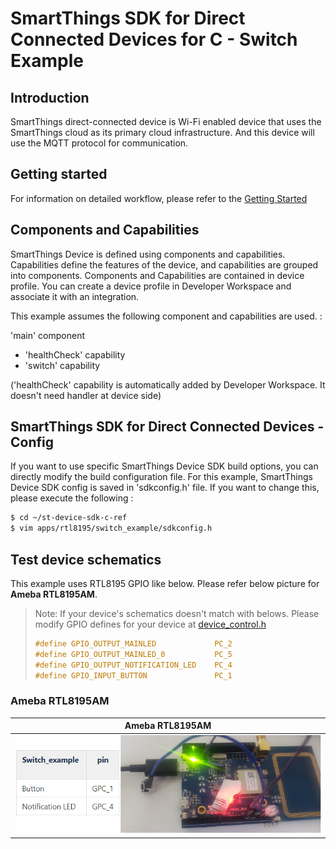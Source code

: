 # SmartThings SDK for Direct Connected Devices for C - Switch Example

## Introduction

SmartThings direct-connected device is Wi-Fi enabled device that uses the SmartThings cloud as its primary cloud infrastructure. And this device will use the MQTT protocol for communication.

## Getting started

For information on detailed workflow, please refer to the [Getting Started](../../../doc/getting_started.md)

## Components and Capabilities

SmartThings Device is defined using components and capabilities. Capabilities define the features of the device, and capabilities are grouped into components.
Components and Capabilities are contained in device profile. You can create a device profile in Developer Workspace and associate it with an integration.

This example assumes the following component and capabilities are used. :  

'main' component  
- 'healthCheck' capability  
- 'switch' capability  

('healthCheck' capability is automatically added by Developer Workspace. It doesn't need handler at device side)

## SmartThings SDK for Direct Connected Devices - Config
If you want to use specific SmartThings Device SDK build options, you can directly modify the build configuration file. For this example, SmartThings Device SDK config is saved in 'sdkconfig.h' file. If you want to change this, please execute the following :
```sh
$ cd ~/st-device-sdk-c-ref
$ vim apps/rtl8195/switch_example/sdkconfig.h
```

## Test device schematics
This example uses RTL8195 GPIO like below.
Please refer below picture for __Ameba RTL8195AM__.
> Note: If your device's schematics doesn't match with belows.
> Please modify GPIO defines for your device at [device_control.h](main/device_control.h)
> ```c
> #define GPIO_OUTPUT_MAINLED             PC_2
> #define GPIO_OUTPUT_MAINLED_0           PC_5
> #define GPIO_OUTPUT_NOTIFICATION_LED    PC_4
> #define GPIO_INPUT_BUTTON               PC_1
> ```

### Ameba RTL8195AM
| Ameba RTL8195AM                                                       |
|-----------------------------------------------------------------------|
|![Ameba RTL8195AM](../../../doc/res/Switch_Example_AMEBA_RTL8195AM.png) |
